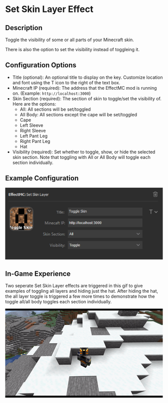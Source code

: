 # Set Skin Layer Effect

## Description
Toggle the visibility of some or all parts of your Minecraft skin.

There is also the option to set the visibility instead of toggleing it.

## Configuration Options

- Title (optional): An optional title to display on the key. Customize location and font using the T icon to the right of the text box.
- Minecraft IP (required): The address that the EffectMC mod is running on. (Example: `http://localhost:3000`)
- Skin Section (required): The section of skin to toggle/set the visibility of. Here are the options:
    - All: All sections will be set/toggled
    - All Body: All sections except the cape will be set/toggled
    - Cape
    - Left Sleeve
    - Right Sleeve
    - Left Pant Leg
    - Right Pant Leg
    - Hat
- Visibility (required): Set whether to toggle, show, or hide the selected skin section. Note that toggling with All or All Body will toggle each section individually.

## Example Configuration

![Screenshot of Elgato Stream Deck software with a title, Minecraft IP, skin section, and visibility set for the Set Skin Layer action](img/set-skin-layer-config-example.png)

## In-Game Experience

Two seperate Set Skin Layer effects are triggered in this gif to give examples of toggling all layers and hiding just the hat. After hiding the hat, the all layer toggle is triggered a few more times to demonstrate how the toggle all/all body toggles each section individually.

![Gif of the player staring at themselves. They are wearing armor as the second layer of their skin. The outer layer is toggled a few times, then just the hat is hidden. After that the outer layer is toggled again, but the hat is toggled the opposite of the other section of the skin.](img/set-skin-layer-example.gif)

